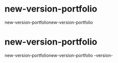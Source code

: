 # new-version-portfolio
new-version-portfolionew-version-portfolio
# new-version-portfolio
new-version-portfolionew-version-portfolio
-version-
